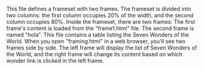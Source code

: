 This file defines a frameset with two frames.
The frameset is divided into two columns: the first column occupies 20% of the width, and the second column occupies 80%.
Inside the frameset, there are two frames:
The first frame's content is loaded from the "frame1.html" file.
The second frame is named "hola".
This file contains a table listing the Seven Wonders of the World.
When you open "framing.html" in a web browser, you'll see two frames side by side. The left frame will display the list of Seven Wonders of the World, and the right frame will change its content based on which wonder link is clicked in the left frame.
